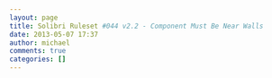 ```yaml
---
layout: page
title: Solibri Ruleset #044 v2.2 - Component Must Be Near Walls
date: 2013-05-07 17:37
author: michael
comments: true
categories: []
---
```


